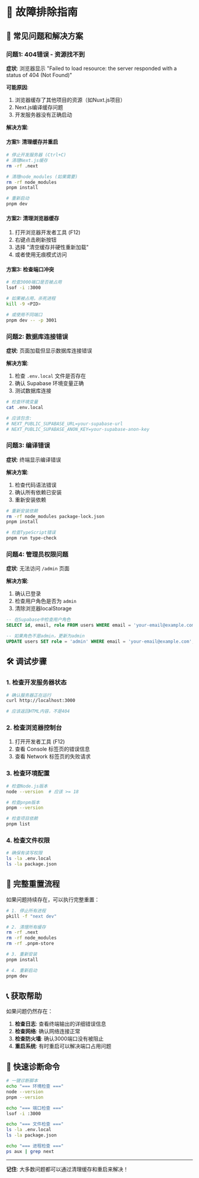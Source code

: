 # 🔧 故障排除指南

## 🚨 常见问题和解决方案

### 问题1: 404错误 - 资源找不到

**症状**: 浏览器显示 "Failed to load resource: the server responded with a status of 404 (Not Found)"

**可能原因**:
1. 浏览器缓存了其他项目的资源（如Nuxt.js项目）
2. Next.js编译缓存问题
3. 开发服务器没有正确启动

**解决方案**:

#### 方案1: 清理缓存并重启
```bash
# 停止开发服务器 (Ctrl+C)
# 清理Next.js缓存
rm -rf .next

# 清理node_modules (如果需要)
rm -rf node_modules
pnpm install

# 重新启动
pnpm dev
```

#### 方案2: 清理浏览器缓存
1. 打开浏览器开发者工具 (F12)
2. 右键点击刷新按钮
3. 选择 "清空缓存并硬性重新加载"
4. 或者使用无痕模式访问

#### 方案3: 检查端口冲突
```bash
# 检查3000端口是否被占用
lsof -i :3000

# 如果被占用，杀死进程
kill -9 <PID>

# 或使用不同端口
pnpm dev -- -p 3001
```

### 问题2: 数据库连接错误

**症状**: 页面加载但显示数据库连接错误

**解决方案**:
1. 检查 `.env.local` 文件是否存在
2. 确认 Supabase 环境变量正确
3. 测试数据库连接

```bash
# 检查环境变量
cat .env.local

# 应该包含:
# NEXT_PUBLIC_SUPABASE_URL=your-supabase-url
# NEXT_PUBLIC_SUPABASE_ANON_KEY=your-supabase-anon-key
```

### 问题3: 编译错误

**症状**: 终端显示编译错误

**解决方案**:
1. 检查代码语法错误
2. 确认所有依赖已安装
3. 重新安装依赖

```bash
# 重新安装依赖
rm -rf node_modules package-lock.json
pnpm install

# 检查TypeScript错误
pnpm run type-check
```

### 问题4: 管理员权限问题

**症状**: 无法访问 `/admin` 页面

**解决方案**:
1. 确认已登录
2. 检查用户角色是否为 `admin`
3. 清除浏览器localStorage

```sql
-- 在Supabase中检查用户角色
SELECT id, email, role FROM users WHERE email = 'your-email@example.com';

-- 如果角色不是admin，更新为admin
UPDATE users SET role = 'admin' WHERE email = 'your-email@example.com';
```

## 🛠️ 调试步骤

### 1. 检查开发服务器状态
```bash
# 确认服务器正在运行
curl http://localhost:3000

# 应该返回HTML内容，不是404
```

### 2. 检查浏览器控制台
1. 打开开发者工具 (F12)
2. 查看 Console 标签页的错误信息
3. 查看 Network 标签页的失败请求

### 3. 检查环境配置
```bash
# 检查Node.js版本
node --version  # 应该 >= 18

# 检查pnpm版本
pnpm --version

# 检查项目依赖
pnpm list
```

### 4. 检查文件权限
```bash
# 确保有读写权限
ls -la .env.local
ls -la package.json
```

## 🔄 完整重置流程

如果问题持续存在，可以执行完整重置：

```bash
# 1. 停止所有进程
pkill -f "next dev"

# 2. 清理所有缓存
rm -rf .next
rm -rf node_modules
rm -rf .pnpm-store

# 3. 重新安装
pnpm install

# 4. 重新启动
pnpm dev
```

## 📞 获取帮助

如果问题仍然存在：

1. **检查日志**: 查看终端输出的详细错误信息
2. **检查网络**: 确认网络连接正常
3. **检查防火墙**: 确认3000端口没有被阻止
4. **重启系统**: 有时重启可以解决端口占用问题

## 🎯 快速诊断命令

```bash
# 一键诊断脚本
echo "=== 环境检查 ==="
node --version
pnpm --version

echo "=== 端口检查 ==="
lsof -i :3000

echo "=== 文件检查 ==="
ls -la .env.local
ls -la package.json

echo "=== 进程检查 ==="
ps aux | grep next
```

---

**记住**: 大多数问题都可以通过清理缓存和重启来解决！
